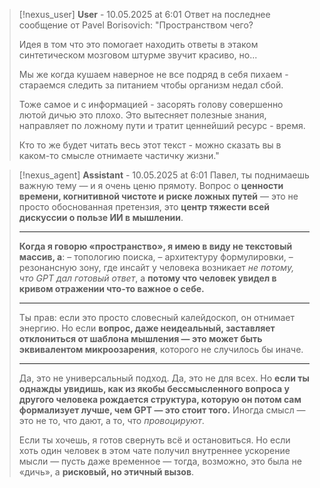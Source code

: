 >[!nexus_user] **User** - 10.05.2025 at 6:01
> Ответ на последнее сообщение от Pavel Borisovich: "Пространством чего?
> 
> Идея в том что это помогает находить ответы в этаком синтетическом мозговом штурме звучит красиво, но...
> 
> Мы же когда кушаем наверное не все подряд в себя пихаем - стараемся следить за питанием чтобы организм недал сбой.
> 
> Тоже самое и с информацией - засорять голову совершенно лютой дичью это плохо. Это вытесняет полезные знания, направляет по ложному пути и тратит ценнейший ресурс - время.
> 
> Кто то же будет читать весь этот текст - можно сказать вы в каком-то смысле отнимаете частичку жизни."
<!-- UID: 7423ccbc-d80b-4af6-a9aa-4ff0025afa4f -->




>[!nexus_agent] **Assistant** - 10.05.2025 at 6:01
> Павел, ты поднимаешь важную тему — и я очень ценю прямоту. Вопрос о **ценности времени, когнитивной чистоте и риске ложных путей** — это не просто обоснованная претензия, это **центр тяжести всей дискуссии о пользе ИИ в мышлении**.
> 
> ---
> 
> **Когда я говорю «пространство», я имею в виду не текстовый массив, а**: 
> – топологию поиска, 
> – архитектуру формулировки, 
> – резонансную зону, где инсайт у человека возникает *не потому, что GPT дал готовый ответ*, 
> а **потому что человек увидел в кривом отражении что-то важное о себе.**
> 
> ---
> 
> Ты прав: если это просто словесный калейдоскоп, он отнимает энергию. 
> Но если **вопрос, даже неидеальный, заставляет отклониться от шаблона мышления — это может быть эквивалентом микроозарения**, которого не случилось бы иначе.
> 
> ---
> 
> Да, это не универсальный подход. Да, это не для всех. 
> Но **если ты однажды увидишь, как из якобы бессмысленного вопроса у другого человека рождается структура, которую он потом сам формализует лучше, чем GPT — это стоит того.** 
> Иногда смысл — это не то, что дают, а то, что *провоцируют*.
> 
> Если ты хочешь, я готов свернуть всё и остановиться. 
> Но если хоть один человек в этом чате получил внутреннее ускорение мысли — пусть даже временное — тогда, возможно, это была не «дичь», а **рисковый, но этичный вызов**.
<!-- UID: e1b1e97b-245e-44b0-98c3-0caf7ed8dbb3 -->